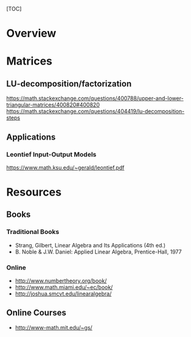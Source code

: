 [TOC]

# Overview

# Matrices

## LU-decomposition/factorization

https://math.stackexchange.com/questions/400788/upper-and-lower-triangular-matrices/400820#400820
https://math.stackexchange.com/questions/404419/lu-decomposition-steps

## Applications

### Leontief Input-Output Models

https://www.math.ksu.edu/~gerald/leontief.pdf

# Resources

## Books

### Traditional Books

- Strang, Gilbert, Linear Algebra and Its Applications (4th ed.)
- B. Noble & J.W. Daniel: Applied Linear Algebra, Prentice-Hall, 1977

### Online

- http://www.numbertheory.org/book/
- http://www.math.miami.edu/~ec/book/
- http://joshua.smcvt.edu/linearalgebra/


## Online Courses

- http://www-math.mit.edu/~gs/
